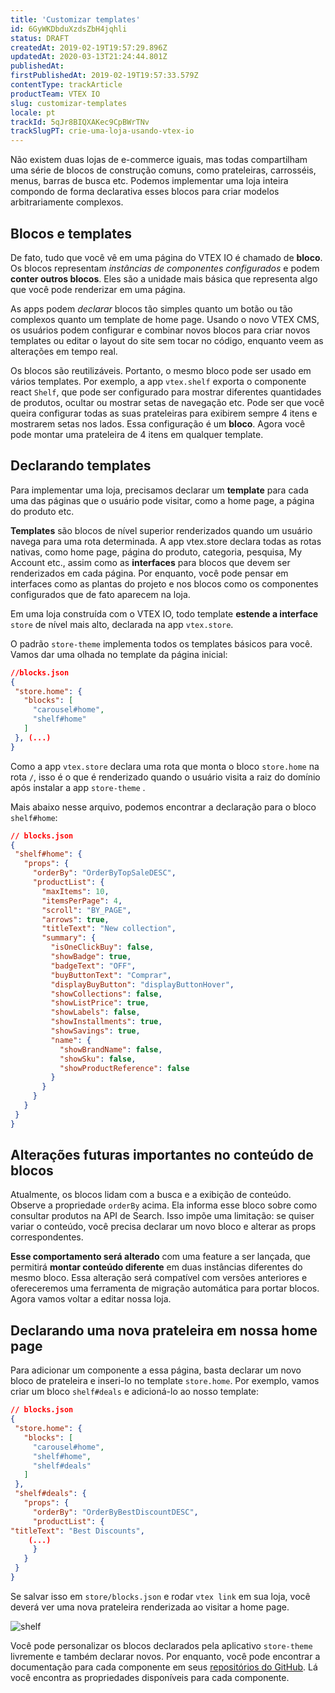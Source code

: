 ```yaml
---
title: 'Customizar templates'
id: 6GyWKDbduXzdsZbH4jqhli
status: DRAFT
createdAt: 2019-02-19T19:57:29.896Z
updatedAt: 2020-03-13T21:24:44.801Z
publishedAt: 
firstPublishedAt: 2019-02-19T19:57:33.579Z
contentType: trackArticle
productTeam: VTEX IO
slug: customizar-templates
locale: pt
trackId: 5qJr8BIQXAKec9CpBWrTNv
trackSlugPT: crie-uma-loja-usando-vtex-io
---
```


Não existem duas lojas de e-commerce iguais, mas todas compartilham uma série de blocos de construção comuns, como prateleiras, carrosséis, menus, barras de busca etc. Podemos implementar uma loja inteira compondo de forma declarativa esses blocos para criar modelos arbitrariamente complexos.

## Blocos e templates

De fato, tudo que você vê em uma página do VTEX IO é chamado de __bloco__. Os blocos representam *instâncias de componentes configurados* e podem __conter outros blocos__. Eles são a unidade mais básica que representa algo que você pode renderizar em uma página.

As apps podem *declarar* blocos tão simples quanto um botão ou tão complexos quanto um template de home page. Usando o novo VTEX CMS, os usuários podem configurar e combinar novos blocos para criar novos templates ou editar o layout do site sem tocar no código, enquanto veem as alterações em tempo real.

Os blocos são reutilizáveis. Portanto, o mesmo bloco pode ser usado em vários templates. Por exemplo, a app `vtex.shelf` exporta o componente react `Shelf`, que pode ser configurado para mostrar diferentes quantidades de produtos, ocultar ou mostrar setas de navegação etc. Pode ser que você queira configurar todas as suas prateleiras para exibirem sempre 4 itens e mostrarem setas nos lados. Essa configuração é um __bloco__. Agora você pode montar uma prateleira de 4 itens em qualquer template.

## Declarando templates

Para implementar uma loja, precisamos declarar um __template__ para cada uma das páginas que o usuário pode visitar, como a home page, a página do produto etc.

__Templates__ são blocos de nível superior renderizados quando um usuário navega para uma rota determinada. A app vtex.store declara todas as rotas nativas, como home page, página do produto, categoria, pesquisa, My Account etc., assim como as __interfaces__ para blocos que devem ser renderizados em cada página. Por enquanto, você pode pensar em interfaces como as plantas do projeto e nos blocos como os componentes configurados que de fato aparecem na loja.

Em uma loja construída com o VTEX IO, todo template __estende a interface__ `store` de nível mais alto, declarada na app `vtex.store`.

O padrão `store-theme` implementa todos os templates básicos para você. Vamos dar uma olhada no template da página inicial:

```json
//blocks.json
{
 "store.home": {
   "blocks": [
     "carousel#home",
     "shelf#home"
   ]
 }, (...)
}
```

Como a app `vtex.store` declara uma rota que monta o bloco `store.home` na rota `/`, isso é o que é renderizado quando o usuário visita a raiz do domínio após instalar a app `store-theme` .

Mais abaixo nesse arquivo, podemos encontrar a declaração para o bloco `shelf#home`:

```json
// blocks.json
{
 "shelf#home": {
   "props": {
     "orderBy": "OrderByTopSaleDESC",
     "productList": {
       "maxItems": 10,
       "itemsPerPage": 4,
       "scroll": "BY_PAGE",
       "arrows": true,
       "titleText": "New collection",
       "summary": {
         "isOneClickBuy": false,
         "showBadge": true,
         "badgeText": "OFF",
         "buyButtonText": "Comprar",
         "displayBuyButton": "displayButtonHover",
         "showCollections": false,
         "showListPrice": true,
         "showLabels": false,
         "showInstallments": true,
         "showSavings": true,
         "name": {
           "showBrandName": false,
           "showSku": false,
           "showProductReference": false
         }
       }
     }
   }
 }
}
```

## Alterações futuras importantes no conteúdo de blocos

Atualmente, os blocos lidam com a busca e a exibição de conteúdo. Observe a propriedade `orderBy` acima. Ela informa esse bloco sobre como consultar produtos na API de Search. Isso impõe uma limitação: se quiser variar o conteúdo, você precisa declarar um novo bloco e alterar as props correspondentes.

__Esse comportamento será alterado__ com uma feature a ser lançada, que permitirá __montar conteúdo diferente__ em duas instâncias diferentes do mesmo bloco. Essa alteração será compatível com versões anteriores e ofereceremos uma ferramenta de migração automática para portar blocos. Agora vamos voltar a editar nossa loja.

## Declarando uma nova prateleira em nossa home page

Para adicionar um componente a essa página, basta declarar um novo bloco de prateleira e inseri-lo no template `store.home`. Por exemplo, vamos criar um bloco `shelf#deals` e adicioná-lo ao nosso template:

```json
// blocks.json
{
 "store.home": {
   "blocks": [
     "carousel#home",
     "shelf#home",
     "shelf#deals"
   ]
 },
 "shelf#deals": {
   "props": {
     "orderBy": "OrderByBestDiscountDESC",
     "productList": {
"titleText": "Best Discounts",
	(...)
     }
   }
 }
}
```

Se salvar isso em `store/blocks.json` e rodar `vtex link` em sua loja, você deverá ver uma nova prateleira renderizada ao visitar a home page.

![shelf](//images.ctfassets.net/alneenqid6w5/6Hw3fRA4E8xC0Q4bNdO6gV/8b6742fd0c57a341db0cc0baea4cfb06/shelf.svg)

Você pode personalizar os blocos declarados pela aplicativo `store-theme` livremente e também declarar novos. Por enquanto, você pode encontrar a documentação para cada componente em seus [repositórios do GitHub](https://github.com/vtex-apps?q=store-components). Lá você encontra as propriedades disponíveis para cada componente.
